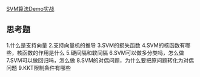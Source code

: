 

[SVM算法Demo实战](https://github.com/samprasgit/Learn_ML_in_Python/blob/master/算法实现/datawhale_SVM.ipynb)

## 思考题

1.什么是支持向量
2.支持向量机的推导
3.SVM的损失函数
4.SVM的核函数有哪些，核函数的作用是什么
5.硬间隔和软间隔
6.SVM可以做多分类吗，怎么做
7.SVM可以做回归吗，怎么做
8.SVM的对偶问题，为什么要把原问题转化为对偶问题
9.KKT限制条件有哪些

